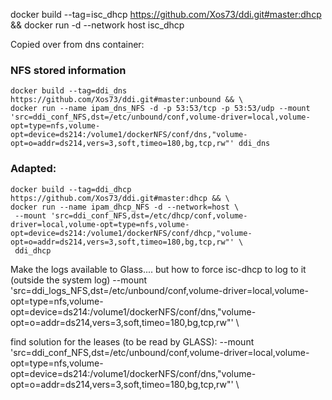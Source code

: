 docker build --tag=isc_dhcp https://github.com/Xos73/ddi.git#master:dhcp && docker run -d --network host isc_dhcp

Copied over from dns container:
### NFS stored information
```
docker build --tag=ddi_dns https://github.com/Xos73/ddi.git#master:unbound && \
docker run --name ipam_dns_NFS -d -p 53:53/tcp -p 53:53/udp --mount 'src=ddi_conf_NFS,dst=/etc/unbound/conf,volume-driver=local,volume-opt=type=nfs,volume-opt=device=ds214:/volume1/dockerNFS/conf/dns,"volume-opt=o=addr=ds214,vers=3,soft,timeo=180,bg,tcp,rw"' ddi_dns
```

### Adapted:
```
docker build --tag=ddi_dhcp https://github.com/Xos73/ddi.git#master:dhcp && \
docker run --name ipam_dhcp_NFS -d --network=host \
 --mount 'src=ddi_conf_NFS,dst=/etc/dhcp/conf,volume-driver=local,volume-opt=type=nfs,volume-opt=device=ds214:/volume1/dockerNFS/conf/dhcp,"volume-opt=o=addr=ds214,vers=3,soft,timeo=180,bg,tcp,rw"' \
 ddi_dhcp
```
Make the logs available to Glass.... but how to force isc-dhcp to log to it (outside the system log)
--mount 'src=ddi_logs_NFS,dst=/etc/unbound/conf,volume-driver=local,volume-opt=type=nfs,volume-opt=device=ds214:/volume1/dockerNFS/conf/dns,"volume-opt=o=addr=ds214,vers=3,soft,timeo=180,bg,tcp,rw"' \

find solution for the leases (to be read by GLASS):
--mount 'src=ddi_conf_NFS,dst=/etc/unbound/conf,volume-driver=local,volume-opt=type=nfs,volume-opt=device=ds214:/volume1/dockerNFS/conf/dns,"volume-opt=o=addr=ds214,vers=3,soft,timeo=180,bg,tcp,rw"' \

